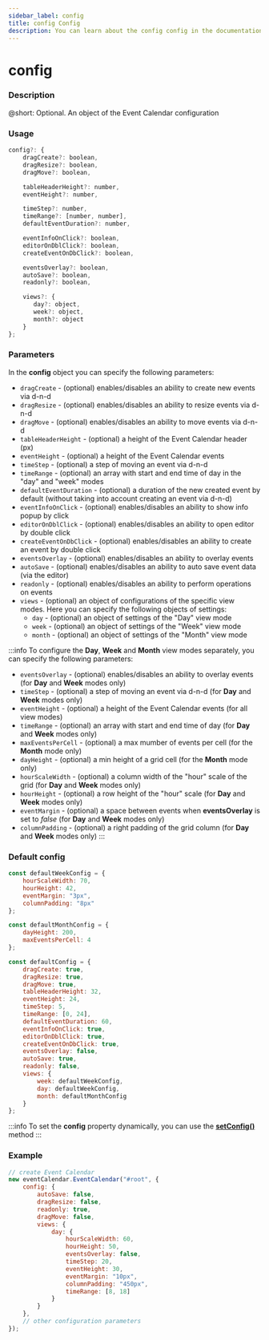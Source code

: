 ```yaml
---
sidebar_label: config
title: config Config
description: You can learn about the config config in the documentation of the DHTMLX JavaScript Event Calendar library. Browse developer guides and API reference, try out code examples and live demos, and download a free 30-day evaluation version of DHTMLX Event Calendar.
---
```


# config

### Description

@short: Optional. An object of the Event Calendar configuration

### Usage

~~~jsx {}
config?: {
    dragCreate?: boolean, 
    dragResize?: boolean,
    dragMove?: boolean,

    tableHeaderHeight?: number,
    eventHeight?: number,

    timeStep?: number,
    timeRange?: [number, number],
    defaultEventDuration?: number,

    eventInfoOnClick?: boolean, 
    editorOnDblClick?: boolean,
    createEventOnDbClick?: boolean,

    eventsOverlay?: boolean,
    autoSave?: boolean,
    readonly?: boolean,

    views?: { 
       day?: object,
       week?: object,
       month?: object
    }
};
~~~

### Parameters

In the **config** object you can specify the following parameters:

- `dragCreate` - (optional) enables/disables an ability to create new events via d-n-d
- `dragResize` - (optional) enables/disables an ability to resize events via d-n-d
- `dragMove` - (optional) enables/disables an ability to move events via d-n-d
- `tableHeaderHeight` - (optional) a height of the Event Calendar header (px)
- `eventHeight` - (optional) a height of the Event Calendar events
- `timeStep` - (optional) a step of moving an event via d-n-d
- `timeRange` - (optional) an array with start and end time of day in the "day" and "week" modes
- `defaultEventDuration` - (optional) a duration of the new created event by default (without taking into account creating an event via d-n-d)
- `eventInfoOnClick` - (optional) enables/disables an ability to show info popup by click
- `editorOnDblClick` - (optional) enables/disables an ability to open editor by double click
- `createEventOnDbClick` - (optional) enables/disables an ability to create an event by double click
- `eventsOverlay` - (optional) enables/disables an ability to overlay events
- `autoSave` - (optional) enables/disables an ability to auto save event data (via the editor)
- `readonly` - (optional) enables/disables an ability to perform operations on events
- `views` - (optional) an object of configurations of the specific view modes. Here you can specify the following objects of settings:
    - `day` - (optional) an object of settings of the "Day" view mode
    - `week` - (optional) an object of settings of the "Week" view mode
    - `month` - (optional) an object of settings of the "Month" view mode

:::info
To configure the **Day**, **Week** and **Month** view modes separately, you can specify the following parameters:
- `eventsOverlay` - (optional) enables/disables an ability to overlay events (for **Day** and **Week** modes only)
- `timeStep` - (optional) a step of moving an event via d-n-d (for **Day** and **Week** modes only)
- `eventHeight` - (optional) a height of the Event Calendar events (for all view modes)
- `timeRange` - (optional) an array with start and end time of day (for **Day** and **Week** modes only)
- `maxEventsPerCell` - (optional) a max mumber of events per cell (for the **Month** mode only)
- `dayHeight` - (optional) a min height of a grid cell (for the **Month** mode only)
- `hourScaleWidth` - (optional) a column width of the "hour" scale of the grid (for **Day** and **Week** modes only)
- `hourHeight` - (optional) a row height of the "hour" scale (for **Day** and **Week** modes only)
- `eventMargin` - (optional) a space between events when **eventsOverlay** is set to *false* (for **Day** and **Week** modes only)
- `columnPadding` - (optional) a right padding of the grid column (for **Day** and **Week** modes only)
:::

### Default config

~~~jsx {}
const defaultWeekConfig = {
    hourScaleWidth: 70,
    hourHeight: 42,
    eventMargin: "3px",
    columnPadding: "8px"
};

const defaultMonthConfig = {
    dayHeight: 200,
    maxEventsPerCell: 4
};

const defaultConfig = {
    dragCreate: true,
    dragResize: true,
    dragMove: true,
    tableHeaderHeight: 32,
    eventHeight: 24,
    timeStep: 5,
    timeRange: [0, 24],
    defaultEventDuration: 60,
    eventInfoOnClick: true,
    editorOnDblClick: true,
    createEventOnDbClick: true,
    eventsOverlay: false,
    autoSave: true,
    readonly: false,
    views: {
        week: defaultWeekConfig,
        day: defaultWeekConfig,
        month: defaultMonthConfig
    }
};
~~~

:::info
To set the **config** property dynamically, you can use the 
[**setConfig()**](api/methods/js_eventcalendar_setconfig_method.md) method
:::

### Example

~~~jsx {3-20}
// create Event Calendar
new eventCalendar.EventCalendar("#root", {
    config: {
        autoSave: false,
        dragResize: false,
        readonly: true,
        dragMove: false,
        views: {
            day: {
                hourScaleWidth: 60, 
                hourHeight: 50, 
                eventsOverlay: false,  
                timeStep: 20, 
                eventHeight: 30, 
                eventMargin: "10px", 
                columnPadding: "450px", 
                timeRange: [8, 18] 
            }
        }
    },
    // other configuration parameters
});
~~~
